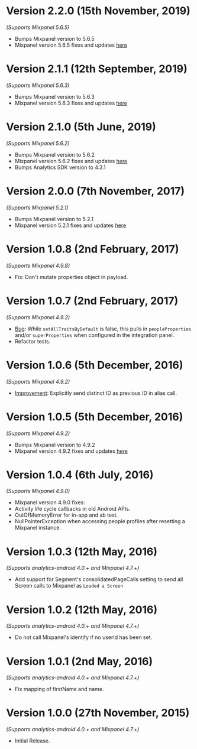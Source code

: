 Version 2.2.0 (15th November, 2019)
==================================
*(Supports Mixpanel 5.6.5)*

  * Bumps Mixpanel version to 5.6.5
  * Mixpanel version 5.6.5 fixes and updates [here](https://github.com/mixpanel/mixpanel-android/releases/tag/v5.6.5)

Version 2.1.1 (12th September, 2019)
==================================
*(Supports Mixpanel 5.6.3)*

  * Bumps Mixpanel version to 5.6.3
  * Mixpanel version 5.6.3 fixes and updates [here](https://github.com/mixpanel/mixpanel-android/releases/tag/v5.6.3)

Version 2.1.0 (5th June, 2019)
==================================
*(Supports Mixpanel 5.6.2)*

  * Bumps Mixpanel version to 5.6.2
  * Mixpanel version 5.6.2 fixes and updates [here](https://github.com/mixpanel/mixpanel-android/releases/tag/v5.6.2)
  * Bumps Analytics SDK version to 4.3.1

Version 2.0.0 (7th November, 2017)
==================================
*(Supports Mixpanel 5.2.1)*

  * Bumps Mixpanel version to 5.2.1
  * Mixpanel version 5.2.1 fixes and updates [here](https://github.com/mixpanel/mixpanel-android/releases/tag/v5.2.1)

Version 1.0.8 (2nd February, 2017)
===================================
*(Supports Mixpanel 4.9.8)*

  * Fix: Don't mutate properties object in payload.

Version 1.0.7 (2nd February, 2017)
===================================
*(Supports Mixpanel 4.9.2)*

  * [Bug](https://github.com/segment-integrations/analytics-android-integration-mixpanel/pull/14): While `setAllTraitsByDefault` is false, this pulls in `peopleProperties` and/or `superProperties` when configured in the integration panel.
  * Refactor tests.


Version 1.0.6 (5th December, 2016)
===================================
*(Supports Mixpanel 4.9.2)*

  * [Improvement](https://github.com/segment-integrations/analytics-android-integration-mixpanel/pull/12): Explicitly send distinct ID as previous ID in alias call.

Version 1.0.5 (5th December, 2016)
===================================
*(Supports Mixpanel 4.9.2)*

  * Bumps Mixpanel version to 4.9.2
  * Mixpanel version 4.9.2 fixes and updates [here](https://github.com/mixpanel/mixpanel-android/releases/tag/v4.9.2)


Version 1.0.4 (6th July, 2016)
===================================
*(Supports Mixpanel 4.9.0)*

  * Mixpanel version 4.9.0 fixes:
  * Activity life cycle callbacks in old Android APIs.
  * OutOfMemoryError for in-app and ab test.
  * NullPointerException when accessing people profiles after resetting a Mixpanel instance.

Version 1.0.3 (12th May, 2016)
===================================
*(Supports analytics-android 4.0.+ and Mixpanel 4.7.+)*

  * Add support for Segment's consolidatedPageCalls setting to send all Screen calls to Mixpanel as `Loaded a Screen`

Version 1.0.2 (12th May, 2016)
===================================
*(Supports analytics-android 4.0.+ and Mixpanel 4.7.+)*

  * Do not call Mixpanel's identify if no userId has been set.

Version 1.0.1 (2nd May, 2016)
===================================
*(Supports analytics-android 4.0.+ and Mixpanel 4.7.+)*

  * Fix mapping of firstName and name.

Version 1.0.0 (27th November, 2015)
===================================
*(Supports analytics-android 4.0.+ and Mixpanel 4.7.+)*

  * Initial Release.
